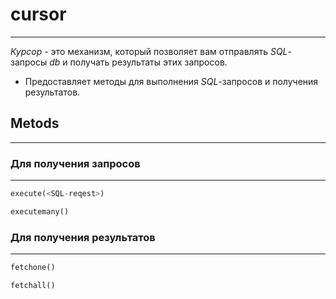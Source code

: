 # cursor #
---
*Курсор* - это механизм, который позволяет вам отправлять *SQL*-запросы *db* и получать результаты этих запросов. 
- Предоставляет методы для выполнения *SQL*-запросов и получения результатов. 

## Metods ##
---

### Для получения запросов ###
---
```python
execute(<SQL-reqest>)
```

```python
executemany()
```


### Для получения результатов ###
---
```python
fetchone()
```

```python
fetchall()
```
